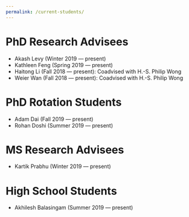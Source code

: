 ```yaml
---
permalink: /current-students/
---
```


# PhD Research Advisees
- Akash Levy (Winter 2019 — present)
- Kathleen Feng (Spring 2019 — present)
- Haitong Li (Fall 2018 — present): Coadvised with H.-S. Philip Wong
- Weier Wan (Fall 2018 — present): Coadvised with H.-S. Philip Wong

# PhD Rotation Students
- Adam Dai (Fall 2019 — present)
- Rohan Doshi (Summer 2019 — present)

# MS Research Advisees
- Kartik Prabhu (Winter 2019 — present)

# High School Students
- Akhilesh Balasingam (Summer 2019 — present)
